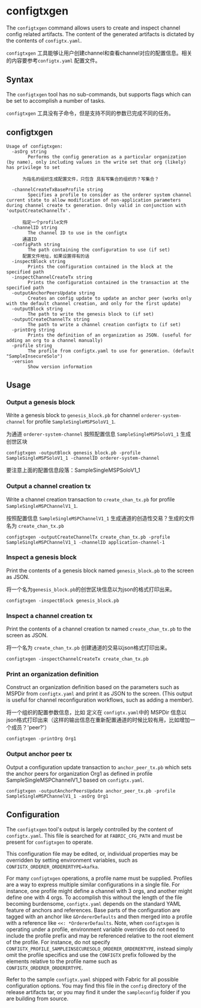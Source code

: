 # configtxgen

The `configtxgen` command allows users to create and inspect channel config
related artifacts.  The content of the generated artifacts is dictated by the
contents of `configtx.yaml`.


`configtxgen` 工具能够让用户创建channel和查看channel对应的配置信息。相关的内容要参考`configtx.yaml` 配置文件。

## Syntax

The `configtxgen` tool has no sub-commands, but supports flags which can be set
to accomplish a number of tasks.

`configtxgen` 工具没有子命令，但是支持不同的参数已完成不同的任务。

## configtxgen
```
Usage of configtxgen:
  -asOrg string
    	Performs the config generation as a particular organization (by name), only including values in the write set that org (likely) has privilege to set

      为指名的组织生成配置文件，只包含 具有写集合的组织的？写集合？

  -channelCreateTxBaseProfile string
    	Specifies a profile to consider as the orderer system channel current state to allow modification of non-application parameters during channel create tx generation. Only valid in conjunction with 'outputCreateChannelTx'.
      
      指定一个profile文件
  -channelID string
    	The channel ID to use in the configtx
      通道ID
  -configPath string
    	The path containing the configuration to use (if set)
      配置文件地址，如果设置得有的话
  -inspectBlock string
    	Prints the configuration contained in the block at the specified path
  -inspectChannelCreateTx string
    	Prints the configuration contained in the transaction at the specified path
  -outputAnchorPeersUpdate string
    	Creates an config update to update an anchor peer (works only with the default channel creation, and only for the first update)
  -outputBlock string
    	The path to write the genesis block to (if set)
  -outputCreateChannelTx string
    	The path to write a channel creation configtx to (if set)
  -printOrg string
    	Prints the definition of an organization as JSON. (useful for adding an org to a channel manually)
  -profile string
    	The profile from configtx.yaml to use for generation. (default "SampleInsecureSolo")
  -version
    	Show version information
```

## Usage

### Output a genesis block

Write a genesis block to `genesis_block.pb` for channel `orderer-system-channel`
for profile `SampleSingleMSPSoloV1_1`.

为通道 `orderer-system-channel` 按照配置信息 `SampleSingleMSPSoloV1_1` 生成创世区块

```
configtxgen -outputBlock genesis_block.pb -profile SampleSingleMSPSoloV1_1 -channelID orderer-system-channel
```

要注意上面的配置信息段落：SampleSingleMSPSoloV1_1

### Output a channel creation tx

Write a channel creation transaction to `create_chan_tx.pb` for profile
`SampleSingleMSPChannelV1_1`.

按照配置信息 `SampleSingleMSPChannelV1_1`  生成通道的创造性交易？生成的文件名为 `create_chan_tx.pb`

```
configtxgen -outputCreateChannelTx create_chan_tx.pb -profile SampleSingleMSPChannelV1_1 -channelID application-channel-1
```

### Inspect a genesis block

Print the contents of a genesis block named `genesis_block.pb` to the screen as
JSON.

将一个名为`genesis_block.pb`的创世区块信息以为json的格式打印出来。

```
configtxgen -inspectBlock genesis_block.pb
```

### Inspect a channel creation tx

Print the contents of a channel creation tx named `create_chan_tx.pb` to the
screen as JSON.

将一个名为 `create_chan_tx.pb` 创建通道的交易以json格式打印出来。

```
configtxgen -inspectChannelCreateTx create_chan_tx.pb
```

### Print an organization definition

Construct an organization definition based on the parameters such as MSPDir
from `configtx.yaml` and print it as JSON to the screen. (This output is useful
for channel reconfiguration workflows, such as adding a member).

将一个组织的配置参数信息，比如 定义在 `configtx.yaml`中的 MSPDir 信息以json格式打印出来（这样的输出信息在重新配置通道的时候比较有用，比如增加一个成员？'peer?'） 

```
configtxgen -printOrg Org1
```

### Output anchor peer tx

Output a configuration update transaction to `anchor_peer_tx.pb` which sets the
anchor peers for organization Org1 as defined in profile
SampleSingleMSPChannelV1_1 based on `configtx.yaml`.

```
configtxgen -outputAnchorPeersUpdate anchor_peer_tx.pb -profile SampleSingleMSPChannelV1_1 -asOrg Org1
```

## Configuration

The `configtxgen` tool's output is largely controlled by the content of
`configtx.yaml`.  This file is searched for at `FABRIC_CFG_PATH` and must be
present for `configtxgen` to operate.

This configuration file may be edited, or, individual properties may be
overridden by setting environment variables, such as
`CONFIGTX_ORDERER_ORDERERTYPE=kafka`.


For many `configtxgen` operations, a profile name must be supplied.  Profiles
are a way to express multiple similar configurations in a single file.  For
instance, one profile might define a channel with 3 orgs, and another might
define one with 4 orgs.  To accomplish this without the length of the file
becoming burdensome, `configtx.yaml` depends on the standard YAML feature of
anchors and references.  Base parts of the configuration are tagged with an
anchor like `&OrdererDefaults` and then merged into a profile with a reference
like `<<: *OrdererDefaults`.  Note, when `configtxgen` is operating under a
profile, environment variable overrides do not need to include the profile
prefix and may be referenced relative to the root element of the profile.  For
instance, do not specify
`CONFIGTX_PROFILE_SAMPLEINSECURESOLO_ORDERER_ORDERERTYPE`,
instead simply omit the profile specifics and use the `CONFIGTX` prefix
followed by the elements relative to the profile name such as
`CONFIGTX_ORDERER_ORDERERTYPE`.

Refer to the sample `configtx.yaml` shipped with Fabric for all possible
configuration options.  You may find this file in the `config` directory of
the release artifacts tar, or you may find it under the `sampleconfig` folder
if you are building from source.

